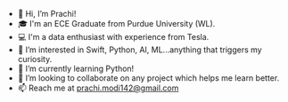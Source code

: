 - 👋 Hi, I’m Prachi!
- 🎓 I'm an ECE Graduate from Purdue University (WL).
- 💻 I'm a data enthusiast with experience from Tesla.
- 👀 I’m interested in Swift, Python, AI, ML...anything that triggers my curiosity.
- 🌱 I’m currently learning Python!
- 💞️ I’m looking to collaborate on any project which helps me learn better.
- 📫 Reach me at prachi.modi142@gmail.com

<!---
prachimodi-142/prachimodi-142 is a ✨ special ✨ repository because its `README.md` (this file) appears on your GitHub profile.
You can click the Preview link to take a look at your changes.
--->
